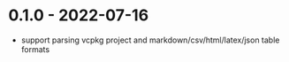 # 0.1.0 - 2022-07-16
* support parsing vcpkg project and markdown/csv/html/latex/json table formats

